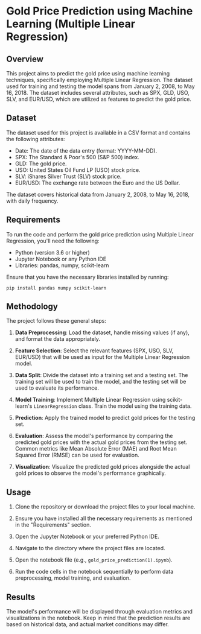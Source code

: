 # Gold Price Prediction using Machine Learning (Multiple Linear Regression)

## Overview

This project aims to predict the gold price using machine learning techniques, specifically employing Multiple Linear Regression. The dataset used for training and testing the model spans from January 2, 2008, to May 16, 2018. The dataset includes several attributes, such as SPX, GLD, USO, SLV, and EUR/USD, which are utilized as features to predict the gold price.

## Dataset

The dataset used for this project is available in a CSV format and contains the following attributes:

- Date: The date of the data entry (format: YYYY-MM-DD).
- SPX: The Standard & Poor's 500 (S&P 500) index.
- GLD: The gold price.
- USO: United States Oil Fund LP (USO) stock price.
- SLV: iShares Silver Trust (SLV) stock price.
- EUR/USD: The exchange rate between the Euro and the US Dollar.

The dataset covers historical data from January 2, 2008, to May 16, 2018, with daily frequency.

## Requirements

To run the code and perform the gold price prediction using Multiple Linear Regression, you'll need the following:

- Python (version 3.6 or higher)
- Jupyter Notebook or any Python IDE
- Libraries: pandas, numpy, scikit-learn

Ensure that you have the necessary libraries installed by running:

```
pip install pandas numpy scikit-learn
```

## Methodology

The project follows these general steps:

1. **Data Preprocessing**: Load the dataset, handle missing values (if any), and format the data appropriately.

2. **Feature Selection**: Select the relevant features (SPX, USO, SLV, EUR/USD) that will be used as input for the Multiple Linear Regression model.

3. **Data Split**: Divide the dataset into a training set and a testing set. The training set will be used to train the model, and the testing set will be used to evaluate its performance.

4. **Model Training**: Implement Multiple Linear Regression using scikit-learn's `LinearRegression` class. Train the model using the training data.

5. **Prediction**: Apply the trained model to predict gold prices for the testing set.

6. **Evaluation**: Assess the model's performance by comparing the predicted gold prices with the actual gold prices from the testing set. Common metrics like Mean Absolute Error (MAE) and Root Mean Squared Error (RMSE) can be used for evaluation.

7. **Visualization**: Visualize the predicted gold prices alongside the actual gold prices to observe the model's performance graphically.

## Usage

1. Clone the repository or download the project files to your local machine.

2. Ensure you have installed all the necessary requirements as mentioned in the "Requirements" section.

3. Open the Jupyter Notebook or your preferred Python IDE.

4. Navigate to the directory where the project files are located.

5. Open the notebook file (e.g., `gold_price_prediction(1).ipynb`).

6. Run the code cells in the notebook sequentially to perform data preprocessing, model training, and evaluation.

## Results

The model's performance will be displayed through evaluation metrics and visualizations in the notebook. Keep in mind that the prediction results are based on historical data, and actual market conditions may differ.

